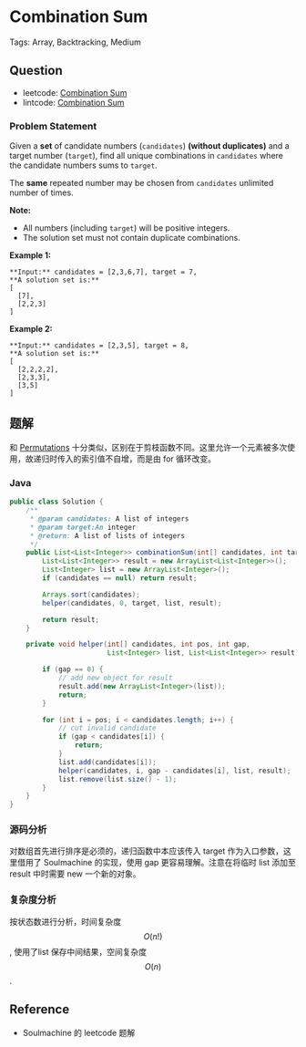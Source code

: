 # Combination Sum

Tags: Array, Backtracking, Medium

## Question

- leetcode: [Combination Sum](https://leetcode.com/problems/combination-sum/)
- lintcode: [Combination Sum](https://www.lintcode.com/problem/combination-sum/)

### Problem Statement

Given a **set** of candidate numbers (`candidates`) **(without duplicates)**
and a target number (`target`), find all unique combinations in `candidates`
where the candidate numbers sums to `target`.

The **same** repeated number may be chosen from `candidates` unlimited number
of times.

**Note:**

  * All numbers (including `target`) will be positive integers.
  * The solution set must not contain duplicate combinations.

**Example 1:**
    
    
    
    **Input:** candidates = [2,3,6,7], target = 7,
    **A solution set is:**
    [
      [7],
      [2,2,3]
    ]
    

**Example 2:**
    
    
    
    **Input:** candidates = [2,3,5], target = 8,
    **A solution set is:**
    [
      [2,2,2,2],
      [2,3,3],
      [3,5]
    ]


## 题解

和 [Permutations](http://algorithm.yuanbin.me/zh-hans/exhaustive_search/permutations.html) 十分类似，区别在于剪枝函数不同。这里允许一个元素被多次使用，故递归时传入的索引值不自增，而是由 for 循环改变。

### Java

```java
public class Solution {
    /**
     * @param candidates: A list of integers
     * @param target:An integer
     * @return: A list of lists of integers
     */
    public List<List<Integer>> combinationSum(int[] candidates, int target) {
        List<List<Integer>> result = new ArrayList<List<Integer>>();
        List<Integer> list = new ArrayList<Integer>();
        if (candidates == null) return result;

        Arrays.sort(candidates);
        helper(candidates, 0, target, list, result);

        return result;
    }

    private void helper(int[] candidates, int pos, int gap,
                        List<Integer> list, List<List<Integer>> result) {

        if (gap == 0) {
            // add new object for result
            result.add(new ArrayList<Integer>(list));
            return;
        }

        for (int i = pos; i < candidates.length; i++) {
            // cut invalid candidate
            if (gap < candidates[i]) {
                return;
            }
            list.add(candidates[i]);
            helper(candidates, i, gap - candidates[i], list, result);
            list.remove(list.size() - 1);
        }
    }
}
```

### 源码分析

对数组首先进行排序是必须的，递归函数中本应该传入 target 作为入口参数，这里借用了 Soulmachine 的实现，使用 gap 更容易理解。注意在将临时 list 添加至 result 中时需要 new 一个新的对象。

### 复杂度分析

按状态数进行分析，时间复杂度 $$O(n!)$$, 使用了list 保存中间结果，空间复杂度 $$O(n)$$.

## Reference

- Soulmachine 的 leetcode 题解
